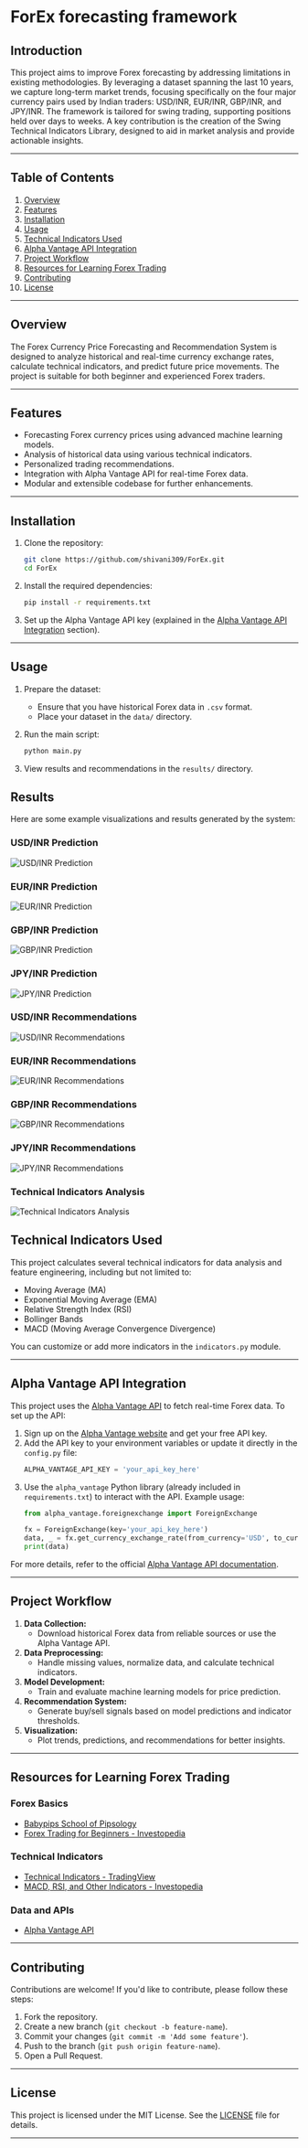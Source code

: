 # ForEx forecasting framework

## Introduction 

This project aims to improve Forex forecasting by addressing limitations in existing methodologies. By leveraging a dataset spanning the last 10 years, we capture long-term market trends, focusing specifically on the four major currency pairs used by Indian traders: USD/INR, EUR/INR, GBP/INR, and JPY/INR. The framework is tailored for swing trading, supporting positions held over days to weeks. A key contribution is the creation of the Swing Technical Indicators Library, designed to aid in market analysis and provide actionable insights.


---

## Table of Contents

1. [Overview](#overview)
2. [Features](#features)
3. [Installation](#installation)
4. [Usage](#usage)
5. [Technical Indicators Used](#technical-indicators-used)
6. [Alpha Vantage API Integration](#alpha-vantage-api-integration)
7. [Project Workflow](#project-workflow)
8. [Resources for Learning Forex Trading](#resources-for-learning-forex-trading)
9. [Contributing](#contributing)
10. [License](#license)

---

## Overview

The Forex Currency Price Forecasting and Recommendation System is designed to analyze historical and real-time currency exchange rates, calculate technical indicators, and predict future price movements. The project is suitable for both beginner and experienced Forex traders.

---

## Features

- Forecasting Forex currency prices using advanced machine learning models.
- Analysis of historical data using various technical indicators.
- Personalized trading recommendations.
- Integration with Alpha Vantage API for real-time Forex data.
- Modular and extensible codebase for further enhancements.

---

## Installation

1. Clone the repository:
   ```bash
   git clone https://github.com/shivani309/ForEx.git
   cd ForEx
   ```

2. Install the required dependencies:
   ```bash
   pip install -r requirements.txt
   ```

3. Set up the Alpha Vantage API key (explained in the [Alpha Vantage API Integration](#alpha-vantage-api-integration) section).

---

## Usage

1. Prepare the dataset:
   - Ensure that you have historical Forex data in `.csv` format.
   - Place your dataset in the `data/` directory.

2. Run the main script:
   ```bash
   python main.py
   ```

3. View results and recommendations in the `results/` directory.

## Results

Here are some example visualizations and results generated by the system:

### USD/INR Prediction
![USD/INR Prediction](Results/USDINR_Prediction.png)

### EUR/INR Prediction
![EUR/INR Prediction](Results/EURINR_Prediction.png)

### GBP/INR Prediction
![GBP/INR Prediction](Results/GBPINR_Prediction.png)

### JPY/INR Prediction
![JPY/INR Prediction](Results/JPYINR_Prediction.png)

### USD/INR Recommendations
![USD/INR Recommendations](Results/USDINR_Recommendations.png)

### EUR/INR Recommendations
![EUR/INR Recommendations](Results/EURINR_Recommendations.png)

### GBP/INR Recommendations
![GBP/INR Recommendations](Results/GBPINR_Recommendations.png)

### JPY/INR Recommendations
![JPY/INR Recommendations](Results/JPYINR_Recommendations.png)

### Technical Indicators Analysis
![Technical Indicators Analysis](Results/Technical_Indicators_Analysis.png)


## Technical Indicators Used

This project calculates several technical indicators for data analysis and feature engineering, including but not limited to:

- Moving Average (MA)
- Exponential Moving Average (EMA)
- Relative Strength Index (RSI)
- Bollinger Bands
- MACD (Moving Average Convergence Divergence)

You can customize or add more indicators in the `indicators.py` module.

---

## Alpha Vantage API Integration

This project uses the [Alpha Vantage API](https://www.alphavantage.co/) to fetch real-time Forex data. To set up the API:

1. Sign up on the [Alpha Vantage website](https://www.alphavantage.co/) and get your free API key.
2. Add the API key to your environment variables or update it directly in the `config.py` file:
   ```python
   ALPHA_VANTAGE_API_KEY = 'your_api_key_here'
   ```
3. Use the `alpha_vantage` Python library (already included in `requirements.txt`) to interact with the API. Example usage:
   ```python
   from alpha_vantage.foreignexchange import ForeignExchange

   fx = ForeignExchange(key='your_api_key_here')
   data, _ = fx.get_currency_exchange_rate(from_currency='USD', to_currency='EUR')
   print(data)
   ```

For more details, refer to the official [Alpha Vantage API documentation](https://www.alphavantage.co/documentation/).

---

## Project Workflow

1. **Data Collection:**
   - Download historical Forex data from reliable sources or use the Alpha Vantage API.
2. **Data Preprocessing:**
   - Handle missing values, normalize data, and calculate technical indicators.
3. **Model Development:**
   - Train and evaluate machine learning models for price prediction.
4. **Recommendation System:**
   - Generate buy/sell signals based on model predictions and indicator thresholds.
5. **Visualization:**
   - Plot trends, predictions, and recommendations for better insights.

---

## Resources for Learning Forex Trading

### Forex Basics
- [Babypips School of Pipsology](https://www.babypips.com/learn/forex)
- [Forex Trading for Beginners - Investopedia](https://www.investopedia.com/terms/f/forex.asp)

### Technical Indicators
- [Technical Indicators - TradingView](https://www.tradingview.com/)
- [MACD, RSI, and Other Indicators - Investopedia](https://www.investopedia.com/terms/t/technicalindicator.asp)

### Data and APIs
- [Alpha Vantage API](https://www.alphavantage.co/)


---

## Contributing

Contributions are welcome! If you'd like to contribute, please follow these steps:

1. Fork the repository.
2. Create a new branch (`git checkout -b feature-name`).
3. Commit your changes (`git commit -m 'Add some feature'`).
4. Push to the branch (`git push origin feature-name`).
5. Open a Pull Request.

---

## License

This project is licensed under the MIT License. See the [LICENSE](LICENSE) file for details.

---



